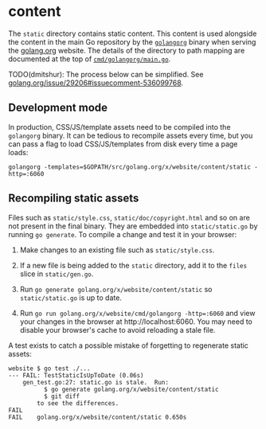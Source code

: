# content

The `static` directory contains static content. This content is used alongside
the content in the main Go repository by the [`golangorg`](golang.org/x/website/cmd/golangorg)
binary when serving the [golang.org](https://golang.org) website.
The details of the directory to path mapping are documented at the top of
[`cmd/golangorg/main.go`](https://go.googlesource.com/website/+/refs/heads/master/cmd/golangorg/main.go).

TODO(dmitshur): The process below can be simplified.
See [golang.org/issue/29206#issuecomment-536099768](https://golang.org/issue/29206#issuecomment-536099768).

## Development mode

In production, CSS/JS/template assets need to be compiled into the `golangorg`
binary. It can be tedious to recompile assets every time, but you can pass a
flag to load CSS/JS/templates from disk every time a page loads:

```
golangorg -templates=$GOPATH/src/golang.org/x/website/content/static -http=:6060
```

## Recompiling static assets

Files such as `static/style.css`, `static/doc/copyright.html` and so on are not
present in the final binary. They are embedded into `static/static.go` by running
`go generate`. To compile a change and test it in your browser:

1) Make changes to an existing file such as `static/style.css`.

2) If a new file is being added to the `static` directory, add it to the `files`
slice in `static/gen.go`.

3) Run `go generate golang.org/x/website/content/static` so `static/static.go` is
up to date.

4) Run `go run golang.org/x/website/cmd/golangorg -http=:6060` and view your changes
in the browser at http://localhost:6060. You may need to disable your browser's cache
to avoid reloading a stale file.

A test exists to catch a possible mistake of forgetting to regenerate static assets:

```
website $ go test ./...
--- FAIL: TestStaticIsUpToDate (0.06s)
    gen_test.go:27: static.go is stale.  Run:
          $ go generate golang.org/x/website/content/static
          $ git diff
        to see the differences.
FAIL
FAIL	golang.org/x/website/content/static	0.650s
```
